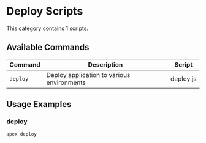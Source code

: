 # Deploy Scripts

This category contains 1 scripts.

## Available Commands

| Command | Description | Script |
|---------|-------------|--------|
| `deploy` | Deploy application to various environments | deploy.js |

## Usage Examples

### deploy

```bash
apex deploy
```

